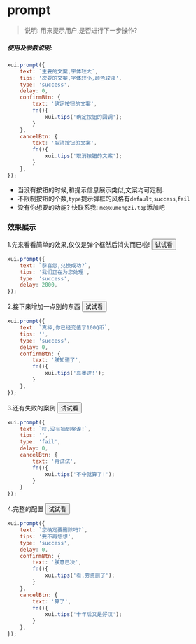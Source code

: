 <link rel="stylesheet" type="text/css" href="../assets/xui.css">
<script type="text/javascript" src="../assets/xui.js"></script>

# prompt

>说明: 用来提示用户,是否进行下一步操作?

##### 使用及参数说明:
```js
xui.prompt({
	text: `主要的文案,字体较大`,
	tips: '次要的文案,字体较小,颜色较淡',
	type: 'success',
	delay: 0,
	confirmBtn: {
		text: '确定按钮的文案',
		fn(){
			xui.tips('确定按钮的回调');
		}
	},
	cancelBtn: {
		text: '取消按钮的文案',
		fn(){
			xui.tips('取消按钮的文案');
		}
	},
});
```
* 当没有按钮的时候,和提示信息展示类似,文案均可定制.
* 不限制按钮的个数,`type`提示弹框的风格有`default`,`success`,`fail`
* 没有你想要的功能? 快联系我: `me@xumengzi.top`添加吧


### 效果展示


1.先来看看简单的效果,仅仅是弹个框然后消失而已啦!
<button class="xui_btn xui_btn_default" id="show_prompt1">试试看</button>

<script type="text/javascript">
document.getElementById('show_prompt1').onclick=function(){
	xui.prompt({
		text: `恭喜您,兑换成功?`,
		tips: '我们正在为您处理',
		type: 'success',
		delay: 2000,
	});
}
</script>

```js
xui.prompt({
	text: `恭喜您,兑换成功?`,
	tips: '我们正在为您处理',
	type: 'success',
	delay: 2000,
});
```

2.接下来增加一点别的东西
<button class="xui_btn xui_btn_default" id="show_prompt2">试试看</button>

<script type="text/javascript">
document.getElementById('show_prompt2').onclick=function(){
	xui.prompt({
		text: `真棒,你已经充值了100Q币`,
		tips: '',
		type: 'success',
		delay: 0,
		confirmBtn: {
			text: '朕知道了',
			fn(){
				xui.tips('真墨迹!');
			}
		},
	});
}
</script>

```js
xui.prompt({
	text: `真棒,你已经充值了100Q币`,
	tips: '',
	type: 'success',
	delay: 0,
	confirmBtn: {
		text: '朕知道了',
		fn(){
			xui.tips('真墨迹!');
		}
	},
});
```

3.还有失败的案例
<button class="xui_btn xui_btn_default" id="show_prompt3">试试看</button>

<script type="text/javascript">
document.getElementById('show_prompt3').onclick=function(){
	xui.prompt({
		text: `哎,没有抽到奖诶!`,
		tips: '',
		type: 'fail',
		delay: 0,
		cancelBtn: {
			text: '再试试',
			fn(){
				xui.tips('不中就算了!');
			}
		},
	});
}
</script>

```js
xui.prompt({
	text: `哎,没有抽到奖诶!`,
	tips: '',
	type: 'fail',
	delay: 0,
	cancelBtn: {
		text: '再试试',
		fn(){
			xui.tips('不中就算了!');
		}
	}
});
```

4.完整的配置
<button class="xui_btn xui_btn_default" id="show_prompt4">试试看</button>

<script type="text/javascript">
document.getElementById('show_prompt4').onclick=function(){
	xui.prompt({
		text: `您确定要删除吗?`,
		tips: '要不再想想',
		type: 'success',
		delay: 0,
		confirmBtn: {
			text: '算了',
			fn(){
				xui.tips('看,劳资删了');
			}
		},
		cancelBtn: {
			text: '朕意已决',
			fn(){
				xui.tips('十年后又是好汉');
			}
		},
	});
}
</script>

```js
xui.prompt({
	text: `您确定要删除吗?`,
	tips: '要不再想想',
	type: 'success',
	delay: 0,
	confirmBtn: {
		text: '朕意已决',
		fn(){
			xui.tips('看,劳资删了');
		}
	},
	cancelBtn: {
		text: '算了',
		fn(){
			xui.tips('十年后又是好汉');
		}
	},
});
```